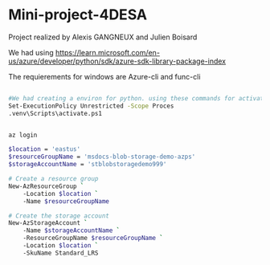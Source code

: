 # Mini-project-4DESA

Project realized by Alexis GANGNEUX and Julien Boisard

We had using https://learn.microsoft.com/en-us/azure/developer/python/sdk/azure-sdk-library-package-index

The requierements for windows are Azure-cli and func-cli




```Bash 

#We had creating a environ for python. using these commands for activates it.
Set-ExecutionPolicy Unrestricted -Scope Proces
.venv\Scripts\activate.ps1 


az login 

$location = 'eastus'
$resourceGroupName = 'msdocs-blob-storage-demo-azps'
$storageAccountName = 'stblobstoragedemo999'

# Create a resource group
New-AzResourceGroup `
    -Location $location `
    -Name $resourceGroupName

# Create the storage account
New-AzStorageAccount `
    -Name $storageAccountName `
    -ResourceGroupName $resourceGroupName `
    -Location $location `
    -SkuName Standard_LRS





```